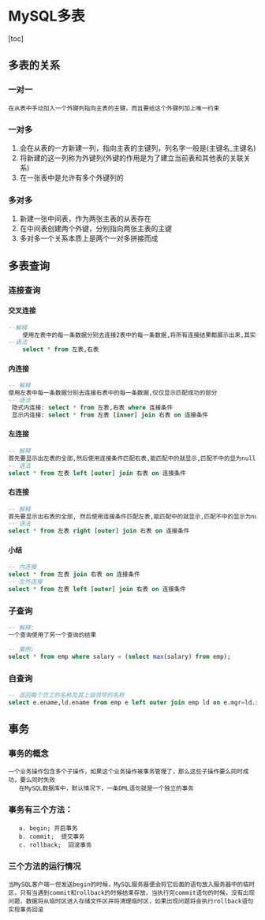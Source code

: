 # MySQL多表
[toc]
## 多表的关系
### 一对一
    在从表中手动加入一个外键列指向主表的主键，而且要给这个外键列加上唯一约束
### 一对多
1. 会在从表的一方新建一列，指向主表的主键列，列名字一般是(主键名_主键名)
2. 将新建的这一列称为外键列(外键的作用是为了建立当前表和其他表的关联关系)
3. 在一张表中是允许有多个外键列的
### 多对多
1. 新建一张中间表，作为两张主表的从表存在
2. 在中间表创建两个外键，分别指向两张主表的主键
3. 多对多一个关系本质上是两个一对多拼接而成

## 多表查询
### 连接查询
#### 交叉连接
```sql
--解释
    使用左表中的每一条数据分别去连接2表中的每一条数据,将所有连接结果都展示出来,其实也就相当于是左边乘以右边
--语法
    select * from 左表,右表
```
#### 内连接
```sql
-- 解释
使用左表中每一条数据分别去连接右表中的每一条数据,仅仅显示匹配成功的部分
-- 语法
 隐式内连接: select * from 左表,右表 where 连接条件
 显示内连接: select * from 左表 [inner] join 右表 on 连接条件
```
#### 左连接
```sql
-- 解释
首先要显示出左表的全部,然后使用连接条件匹配右表,能匹配中的就显示,匹配不中的显为null
-- 语法
select * from 左表 left [outer] join 右表 on 连接条件
```
#### 右连接
```sql
-- 解释
首先要显示出右表的全部, 然后使用连接条件匹配左表,能匹配中的就显示,匹配不中的显示为null
-- 语法
select * from 左表 right [outer] join 右表 on 连接条件
```
#### 小结
```sql
-- 内连接
select * from 左表 join 右表 on 连接条件
-- 左外连接
select * from 左表 left [outer] join 右表 on 连接条件
```
### 子查询
```sql
-- 解释:
一个查询使用了另一个查询的结果

-- 案例:
select * from emp where salary = (select max(salary) from emp);
```
### 自查询
```sql
-- 返回每个员工的名称及其上级领导的名称
select e.ename,ld.ename from emp e left outer join emp ld on e.mgr=ld.id
```
## 事务
### 事务的概念
```
一个业务操作包含多个子操作，如果这个业务操作被事务管理了，那么这些子操作要么同时成功，要么同时失败
   在MySQL数据库中，默认情况下，一条DML语句就是一个独立的事务
```
### 事务有三个方法：
```
   a. begin; 开启事务
   b. commit;  提交事务
   c. rollback;  回滚事务
```
### 三个方法的运行情况
    当MySQL客户端一但发送begin的时候，MySQL服务器便会将它后面的语句放入服务器中的临时区，只有当遇到commit和rollback的时候结束存放，当执行完commit语句的时候，没有出现问题，数据将从临时区进入存储文件区并将清理临时区，如果出现问题将会执行rollback语句实现事务回滚